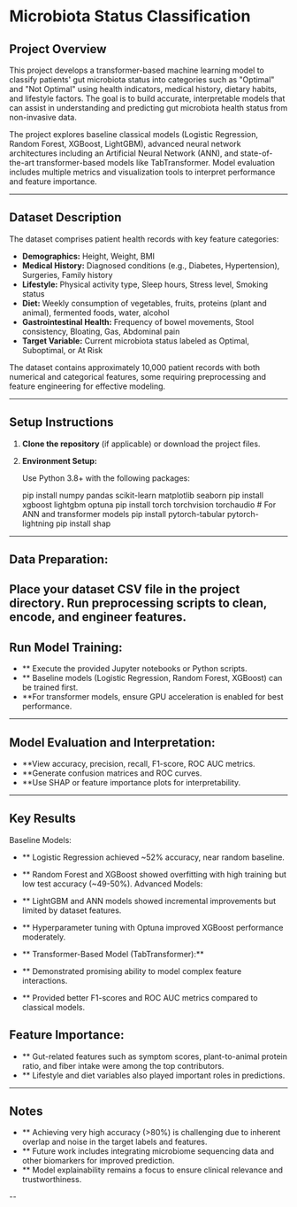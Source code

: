 

# Microbiota Status Classification

## Project Overview
This project develops a transformer-based machine learning model to classify patients' gut microbiota status into categories such as "Optimal" and "Not Optimal" using health indicators, medical history, dietary habits, and lifestyle factors. The goal is to build accurate, interpretable models that can assist in understanding and predicting gut microbiota health status from non-invasive data.

The project explores baseline classical models (Logistic Regression, Random Forest, XGBoost, LightGBM), advanced neural network architectures including an Artificial Neural Network (ANN), and state-of-the-art transformer-based models like TabTransformer. Model evaluation includes multiple metrics and visualization tools to interpret performance and feature importance.

---

## Dataset Description
The dataset comprises patient health records with key feature categories:

- **Demographics:** Height, Weight, BMI  
- **Medical History:** Diagnosed conditions (e.g., Diabetes, Hypertension), Surgeries, Family history  
- **Lifestyle:** Physical activity type, Sleep hours, Stress level, Smoking status  
- **Diet:** Weekly consumption of vegetables, fruits, proteins (plant and animal), fermented foods, water, alcohol  
- **Gastrointestinal Health:** Frequency of bowel movements, Stool consistency, Bloating, Gas, Abdominal pain  
- **Target Variable:** Current microbiota status labeled as Optimal, Suboptimal, or At Risk

The dataset contains approximately 10,000 patient records with both numerical and categorical features, some requiring preprocessing and feature engineering for effective modeling.

---

## Setup Instructions

1. **Clone the repository** (if applicable) or download the project files.

2. **Environment Setup:**

   Use Python 3.8+ with the following packages:

  
   pip install numpy pandas scikit-learn matplotlib seaborn
   pip install xgboost lightgbm optuna
   pip install torch torchvision torchaudio  # For ANN and transformer models
   pip install pytorch-tabular pytorch-lightning
   pip install shap

---
## Data Preparation:

   Place your dataset CSV file in the project directory.
   Run preprocessing scripts to clean, encode, and engineer features.
---
## Run Model Training:

   - ** Execute the provided Jupyter notebooks or Python scripts.
   - ** Baseline models (Logistic Regression, Random Forest, XGBoost) can be trained first.
   - **For transformer models, ensure GPU acceleration is enabled for best performance.
---
##  Model Evaluation and Interpretation:

   - **View accuracy, precision, recall, F1-score, ROC AUC metrics.
   - **Generate confusion matrices and ROC curves.
   - **Use SHAP or feature importance plots for interpretability.

---

## Key Results

Baseline Models:

  - ** Logistic Regression achieved \~52% accuracy, near random baseline.
  - ** Random Forest and XGBoost showed overfitting with high training but low test accuracy (\~49-50%).
Advanced Models:

  - ** LightGBM and ANN models showed incremental improvements but limited by dataset features.
  - ** Hyperparameter tuning with Optuna improved XGBoost performance moderately.
  - ** Transformer-Based Model (TabTransformer):**

  - ** Demonstrated promising ability to model complex feature interactions.
  - ** Provided better F1-scores and ROC AUC metrics compared to classical models.
## Feature Importance:

  - ** Gut-related features such as symptom scores, plant-to-animal protein ratio, and fiber intake were among the top contributors.
  - ** Lifestyle and diet variables also played important roles in predictions.

---

## Notes

- ** Achieving very high accuracy (>80%) is challenging due to inherent overlap and noise in the target labels and features.
- ** Future work includes integrating microbiome sequencing data and other biomarkers for improved prediction.
- ** Model explainability remains a focus to ensure clinical relevance and trustworthiness.

--
